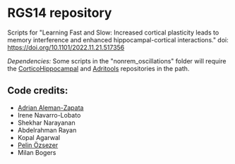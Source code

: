 # RGS14 repository
Scripts for "Learning Fast and Slow: Increased cortical plasticity leads to memory interference and enhanced hippocampal-cortical interactions." 
doi: https://doi.org/10.1101/2022.11.21.517356 

_Dependencies:_ Some scripts in the "nonrem_oscillations" folder will require the [CorticoHippocampal](https://github.com/Aleman-Z/CorticoHippocampal/) and [Adritools](https://github.com/Aleman-Z/ADRITOOLS) repositories in the path.   

  
  ## Code credits:
  - [Adrian Aleman-Zapata](https://github.com/Aleman-Z/)
  - Irene Navarro-Lobato
  - Shekhar Narayanan  
  - Abdelrahman Rayan
  - Kopal Agarwal
  - [Pelin Özsezer](https://github.com/pelinozsezer)
  - Milan Bogers 

